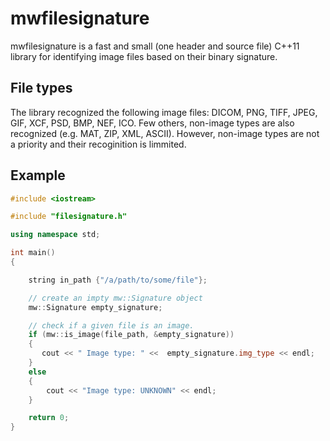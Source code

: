 # mwfilesignature

mwfilesignature is a fast and small (one header and source file) C++11 library for identifying image files based on their binary signature.

## File types
The library recognized the following image files: DICOM, PNG, TIFF, JPEG, GIF, XCF, PSD, BMP, NEF, ICO. Few others, non-image types are also recognized (e.g. MAT, ZIP, XML, ASCII). However, non-image types are not a priority and their recoginition is limmited. 

## Example

```C++
#include <iostream>

#include "filesignature.h"

using namespace std;

int main()
{

    string in_path {"/a/path/to/some/file"};    

    // create an impty mw::Signature object
    mw::Signature empty_signature;

    // check if a given file is an image.
    if (mw::is_image(file_path, &empty_signature))
    {
       cout << " Image type: " <<  empty_signature.img_type << endl;
    }
    else
    {
        cout << "Image type: UNKNOWN" << endl;
    }

    return 0;
}
```

